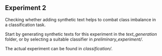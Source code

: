 ## Experiment 2

Checking whether adding synthetic text helps to combat class imbalance in a classification task.

Start by generating synthetic texts for this experiment in the *text_generation* folder, or by selecting a suitable classifier in *preliminary_experiment/*.

The actual experiment can be found in *classification/*.
